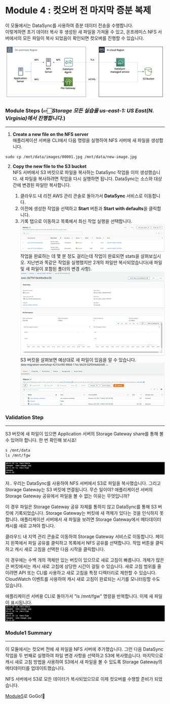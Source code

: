 # Module 4 : 컷오버 전 마지막 증분 복제

이 모듈에서는 DataSync를 사용하여 증분 데이터 전송을 수행합니다.<br>
이렇게하면 초기 데이터 복사 후 생성된 새 파일을 가져올 수 있고, 온프레미스 NFS 서버에서의 모든 파일이 복사 되었음이 확인되면 컷오버를 진행할 수 있습니다.<br>

![4-1](../images/4-1.png)

### Module Steps (👉🏻*Storage 모든 실습을 us-east-1: US East(N. Virginia)에서 진행합니다.*)
***
1. **Create a new file on the NFS server**<br>
애플리케이션 서버용 CLI에서 다음 명령을 실행하여 NFS 서버에 새 파일을 생성합니다.<br>
```
sudo cp /mnt/data/images/00001.jpg /mnt/data/new-image.jpg
```

2. **Copy the new file to the S3 bucket**<br>
NFS 서버에서 S3 버킷으로 파일을 복사하는 DataSync 작업을 이미 생성했습니다. 새 파일을 복사하려면 작업을 다시 실행하면 됩니다. DataSync는 소스와 대상 간에 변경된 파일만 복사합니다.<br>

    1. 클라우드 내 리전 AWS 관리 콘솔로 돌아가서 **DataSync** 서비스로 이동합니다.
    2. 이전에 생성한 작업을 선택하고 **Start** 버튼과 **Start with defaults**을 클릭합니다.
    3. 기록 탭으로 이동하고 목록에서 최신 작업 실행을 선택합니다.
    ![4-2](../images/4-2.png)
작업을 완료하는 데 몇 분 정도 걸리는데 작업이 완료되면 stats을 살펴보십시오. 지난번과 똑같은 작업을 실행했지만 2개의 파일만 복사되었습니다(새 파일 및 새 파일이 포함된 폴더의 변경 사항).<br>
![4-3](../images/4-3.png)
![4-4](../images/4-4.png)
S3 버킷을 살펴보면 예상대로 새 파일이 있음을 알 수 있습니다.<br>
![4-5](../images/4-5.png)

### Validation Step
***
S3 버킷에 새 파일이 있으면 Application 서버의 Storage Gateway share를 통해 볼 수 있어야 합니다. 한 번 확인해 보시죠!<br>
```
s /mnt/data
ls /mnt/fgw
```
![4-6](../images/4-6.png)

자.. 우리는 DataSync를 사용하여 NFS 서버에서 S3로 파일을 복사했습니다. 그리고 Storage Gateway는 S3 버킷에 연결됩니다. 무슨 일이야? 애플리케이션 서버의 Storage Gateway 공유에서 파일을 볼 수 없는 이유는 무엇입니까?

이 경우 파일은 Storage Gateway 공유 자체를 통하지 않고 DataSync를 통해 S3 버킷에 기록되었습니다. Storage Gateway는 버킷에 새 객체가 있다는 것을 인식하지 못합니다. 애플리케이션 서버에서 새 파일을 보려면 Storage Gateway에서 메타데이터 캐시를 새로 고쳐야 합니다.

클라우드 내 지역 관리 콘솔로 이동하여 Storage Gateway 서비스로 이동합니다. 페이지 왼쪽에서 파일 공유를 클릭하고 목록에서 NFS 공유를 선택합니다. 작업 버튼을 클릭하고 캐시 새로 고침을 선택한 다음 시작을 클릭합니다.

이 경우에는 수백 개의 객체만 있는 버킷이 있으므로 새로 고침이 빠릅니다. 개체가 많은 큰 버킷에서는 캐시 새로 고침에 상당한 시간이 걸릴 수 있습니다. 새로 고침 범위를 줄이려면 API 또는 CLI를 사용하고 새로 고침을 특정 디렉터리로 제한할 수 있습니다. CloudWatch 이벤트를 사용하여 캐시 새로 고침이 완료되는 시기를 모니터링할 수도 있습니다.

애플리케이션 서버용 CLI로 돌아가서 "ls /mnt/fgw" 명령을 반복합니다. 이제 새 파일이 표시됩니다.<br>
![4-7](../images/4-7.png)

### Module1 Summary
***
이 모듈에서는 컷오버 전에 새 파일을 NFS 서버에 추가했습니다. 그런 다음 DataSync 작업을 두 번째로 실행하여 파일 변경 사항을 선택하고 S3에 복사했습니다. 마지막으로 캐시 새로 고침 방법을 사용하여 S3에서 새 파일을 볼 수 있도록 Storage Gateway의 메타데이터를 업데이트했습니다.<br>

NFS 서버에서 S3로 모든 데이터가 복사되었으므로 이제 컷오버를 수행할 준비가 되었습니다.<br>

[Module5](../detail/module5.md)로 GoGo!👏

